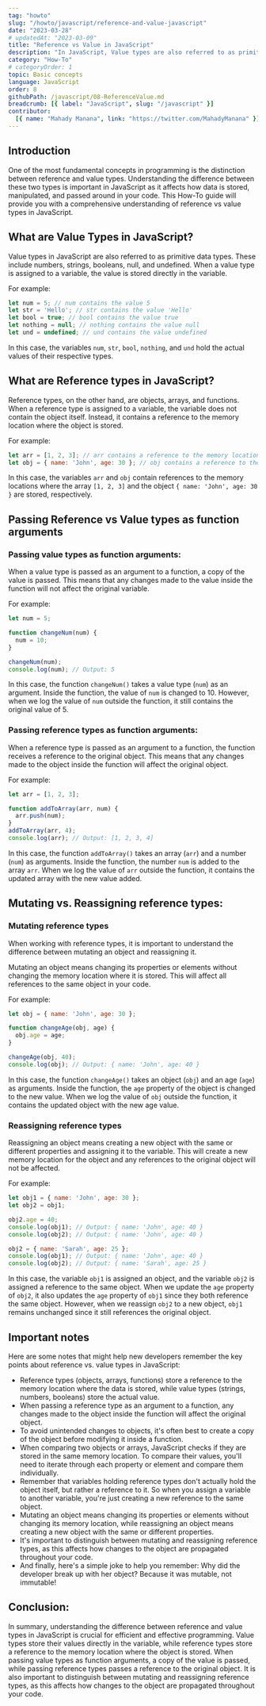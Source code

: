 ```yaml
---
tag: "howto"
slug: "/howto/javascript/reference-and-value-javascript"
date: "2023-03-28"
# updatedAt: "2023-03-09"
title: "Reference vs Value in JavaScript"
description: "In JavaScript, Value types are also referred to as primitive data types like numbers, strings, booleans, null, and undefined. On the other hand, references types are objects, arrays, and functions. In reference, the variable does not contain the object itself. Instead, it contains a reference to the memory location where the object is stored."
category: "How-To"
# categoryOrder: 1
topic: Basic concepts
language: JavaScript
order: 8
githubPath: /javascript/08-ReferenceValue.md
breadcrumb: [{ label: "JavaScript", slug: "/javascript" }]
contributor:
  [{ name: "Mahady Manana", link: "https://twitter.com/MahadyManana" }]
---
```


## Introduction

One of the most fundamental concepts in programming is the distinction between reference and value types. Understanding the difference between these two types is important in JavaScript as it affects how data is stored, manipulated, and passed around in your code. This How-To guide will provide you with a comprehensive understanding of reference vs value types in JavaScript.

## What are Value Types in JavaScript?

Value types in JavaScript are also referred to as primitive data types. These include numbers, strings, booleans, null, and undefined. When a value type is assigned to a variable, the value is stored directly in the variable.

For example:


```js
let num = 5; // num contains the value 5
let str = 'Hello'; // str contains the value 'Hello'
let bool = true; // bool contains the value true
let nothing = null; // nothing contains the value null
let und = undefined; // und contains the value undefined
```

In this case, the variables `num`, `str`, `bool`, `nothing`, and `und` hold the actual values of their respective types.


## What are Reference types in JavaScript?

Reference types, on the other hand, are objects, arrays, and functions. When a reference type is assigned to a variable, the variable does not contain the object itself. Instead, it contains a reference to the memory location where the object is stored.

For example:

```js
let arr = [1, 2, 3]; // arr contains a reference to the memory location of the array [1, 2, 3]
let obj = { name: 'John', age: 30 }; // obj contains a reference to the memory location of the object { name: 'John', age: 30 }
```

In this case, the variables `arr` and `obj` contain references to the memory locations where the array `[1, 2, 3]` and the object `{ name: 'John', age: 30 }` are stored, respectively.

## Passing Reference vs Value types as function arguments

### Passing value types as function arguments:

When a value type is passed as an argument to a function, a copy of the value is passed. This means that any changes made to the value inside the function will not affect the original variable.

For example:

```js
let num = 5;

function changeNum(num) {
  num = 10;
}

changeNum(num);
console.log(num); // Output: 5
```

In this case, the function `changeNum()` takes a value type (`num`) as an argument. Inside the function, the value of `num` is changed to 10. However, when we log the value of `num` outside the function, it still contains the original value of 5.

### Passing reference types as function arguments:

When a reference type is passed as an argument to a function, the function receives a reference to the original object. This means that any changes made to the object inside the function will affect the original object.

For example:

```js
let arr = [1, 2, 3];

function addToArray(arr, num) {
  arr.push(num);
}
addToArray(arr, 4);
console.log(arr); // Output: [1, 2, 3, 4]
```

In this case, the function `addToArray()` takes an array (`arr`) and a number (`num`) as arguments. Inside the function, the number `num` is added to the array `arr`. When we log the value of `arr` outside the function, it contains the updated array with the new value added.

## Mutating vs. Reassigning reference types:

### Mutating reference types

When working with reference types, it is important to understand the difference between mutating an object and reassigning it.

Mutating an object means changing its properties or elements without changing the memory location where it is stored. This will affect all references to the same object in your code.

For example:

```js
let obj = { name: 'John', age: 30 };

function changeAge(obj, age) {
  obj.age = age;
}

changeAge(obj, 40);
console.log(obj); // Output: { name: 'John', age: 40 }
```

In this case, the function `changeAge()` takes an object (`obj`) and an age (`age`) as arguments. Inside the function, the `age` property of the object is changed to the new value. When we log the value of `obj` outside the function, it contains the updated object with the new age value.

### Reassigning reference types

Reassigning an object means creating a new object with the same or different properties and assigning it to the variable. This will create a new memory location for the object and any references to the original object will not be affected.

For example:

```js
let obj1 = { name: 'John', age: 30 };
let obj2 = obj1;

obj2.age = 40;
console.log(obj1); // Output: { name: 'John', age: 40 }
console.log(obj2); // Output: { name: 'John', age: 40 }

obj2 = { name: 'Sarah', age: 25 };
console.log(obj1); // Output: { name: 'John', age: 40 }
console.log(obj2); // Output: { name: 'Sarah', age: 25 }
```

In this case, the variable `obj1` is assigned an object, and the variable `obj2` is assigned a reference to the same object. When we update the `age` property of `obj2`, it also updates the `age` property of `obj1` since they both reference the same object. However, when we reassign `obj2` to a new object, `obj1` remains unchanged since it still references the original object.


## Important notes


Here are some notes that might help new developers remember the key points about reference vs. value types in JavaScript:

- Reference types (objects, arrays, functions) store a reference to the memory location where the data is stored, while value types (strings, numbers, booleans) store the actual value.
- When passing a reference type as an argument to a function, any changes made to the object inside the function will affect the original object.
- To avoid unintended changes to objects, it's often best to create a copy of the object before modifying it inside a function.
- When comparing two objects or arrays, JavaScript checks if they are stored in the same memory location. To compare their values, you'll need to iterate through each property or element and compare them individually.
- Remember that variables holding reference types don't actually hold the object itself, but rather a reference to it. So when you assign a variable to another variable, you're just creating a new reference to the same object.
- Mutating an object means changing its properties or elements without changing its memory location, while reassigning an object means creating a new object with the same or different properties.
- It's important to distinguish between mutating and reassigning reference types, as this affects how changes to the object are propagated throughout your code.
- And finally, here's a simple joke to help you remember: Why did the developer break up with her object? Because it was mutable, not immutable!


## Conclusion:

In summary, understanding the difference between reference and value types in JavaScript is crucial for efficient and effective programming. Value types store their values directly in the variable, while reference types store a reference to the memory location where the object is stored. When passing value types as function arguments, a copy of the value is passed, while passing reference types passes a reference to the original object. It is also important to distinguish between mutating and reassigning reference types, as this affects how changes to the object are propagated throughout your code.